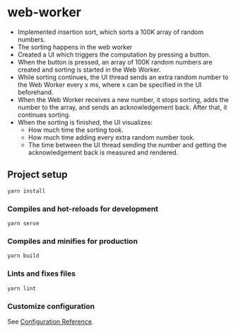 # web-worker

- Implemented insertion sort, which sorts a 100K array of random numbers.
- The sorting happens in the web worker
- Created a UI which triggers the computation by pressing a button.
- When the button is pressed, an array of 100K random numbers are created and sorting is started in the Web Worker.
- While sorting continues, the UI thread sends an extra random number to the Web Worker every x ms, where x can be specified in the UI beforehand.
- When the Web Worker receives a new number, it stops sorting, adds the number to the array, and sends an acknowledgement back. After that, it continues sorting.
- When the sorting is finished, the UI visualizes:
    - How much time the sorting took.
    - How much time adding every extra random number took. 
    - The time between the UI thread sending the number and getting the acknowledgement back is measured and rendered.


## Project setup
```
yarn install
```

### Compiles and hot-reloads for development
```
yarn serve
```

### Compiles and minifies for production
```
yarn build
```

### Lints and fixes files
```
yarn lint
```

### Customize configuration
See [Configuration Reference](https://cli.vuejs.org/config/).
